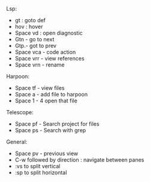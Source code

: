 Lsp: 

- gt : goto def 
- hov : hover 
- Space vd : open diagnostic 
- Gtn - go to next 
- Gtp.- got to prev 
- Space vca - code action 
- Space vrr - view references 
- Space vrn - rename

Harpoon: 
- Space tf - view files 
- Space a - add file to harpoon 
- Space 1 - 4 open that file 

Telescope:  
   - Space pf - Search project for files 
   - Space ps - Search with grep 

General: 
- Space pv - previous view
- C-w followed by direction : navigate between panes 
- :vs to split vertical 
- :sp to split horizontal


